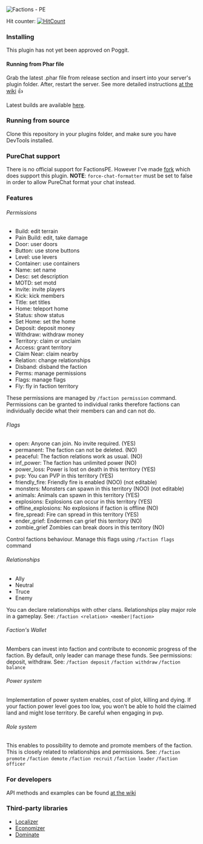 ![Factions - PE](https://raw.githubusercontent.com/BlockHorizons/FactionsPE/reborn/resources/logo.png "FactionsPE Logo")

Hit counter: [![HitCount](http://hits.dwyl.io/BlockHorizons/FactionsPE.svg)](http://hits.dwyl.io/BlockHorizons/FactionsPE)

### Installing
This plugin has not yet been approved on Poggit.

#### Running from Phar file
Grab the latest .phar file from release section and insert into your server's plugin folder. After, restart the server. See more detailed instructions [at the wiki](https://github.com/BlockHorizons/FactionsPE/wiki/Installation) :+1:

Latest builds are available [here](https://poggit.pmmp.io/ci/BlockHorizons/FactionsPE/FactionsPE).
### Running from source
Clone this repository in your plugins folder, and make sure you have DevTools installed.

### PureChat support
There is no official support for FactionsPE. However I've made [fork](https://github.com/Kris-Driv/PureChat) which does support this plugin. 
**NOTE**: ``force-chat-formatter`` must be set to false in order to allow PureChat format your chat instead.

### Features
###### Permissions
* Build: edit terrain
* Pain Build: edit, take damage
* Door: user doors
* Button: use stone buttons
* Level: use levers
* Container: use containers
* Name: set name
* Desc: set description
* MOTD: set motd
* Invite: invite players
* Kick: kick members
* Title: set titles
* Home: teleport home
* Status: show status
* Set Home: set the home
* Deposit: deposit money
* Withdraw: withdraw money
* Territory: claim or unclaim
* Access: grant territory
* Claim Near: claim nearby
* Relation: change relationships
* Disband: disband the faction
* Perms: manage permissions
* Flags: manage flags
* Fly: fly in faction territory

These permissions are managed by `/faction permission` command. Permissions can be granted to individual ranks
therefore factions can individually decide what their members can and can not do.

###### Flags
* open: Anyone can join. No invite required. (YES)
* permanent: The faction can not be deleted. (NO)
* peaceful: The faction relations work as usual. (NO)
* inf_power: The faction has unlimited power (NO)
* power_loss: Power is lost on death in this territory (YES)
* pvp: You can PVP in this territory (YES)
* friendly_fire: Friendly fire is enabled (NOO) (not editable)
* monsters: Monsters can spawn in this territory (NOO) (not editable)
* animals: Animals can spawn in this territory (YES)
* explosions: Explosions can occur in this territory (YES)
* offline_explosions: No explosions if faction is offline (NO)
* fire_spread: Fire can spread in this territory (YES)
* ender_grief: Endermen can grief this territory (NO)
* zombie_grief Zombies can break doors in this territory (NO)

Control factions behaviour. Manage this flags using `/faction flags` command

###### Relationships
* Ally
* Neutral
* Truce
* Enemy

You can declare relationships with other clans. Relationships play major role in a gameplay. See: `/faction <relation> <member|faction>`

###### Faction's Wallet
Members can invest into faction and contribute to economic progress of the faction. By default, only leader can manage
these funds. See permissions: deposit, withdraw. See: `/faction deposit` `/faction withdraw` `/faction balance`

###### Power system
Implementation of power system enables, cost of plot, killing and dying. If your faction power level goes too
low, you won't be able to hold the claimed land and might lose territory. Be careful when engaging in pvp.

###### Role system
This enables to possibility to demote and promote members of the faction. This is closely related to relationships and
permissions. See: `/faction promote` `/faction demote` `/faction recruit` `/faction leader` `/faction officer`

### For developers
API methods and examples can be found [at the wiki](https://github.com/BlockHorizons/FactionsPE/wiki/API)

### Third-party libraries
+ [Localizer](https://github.com/Kris-Driv/Localizer)
+ [Economizer](https://github.com/Kris-Driv/Economizer)
+ [Dominate](https://github.com/Kris-Driv/Dominate)